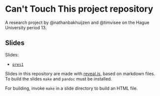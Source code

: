 # Can't Touch This project repository
A research project by @nathanbakhuijzen and @timvisee on the Hague University
period 13.

## Slides
Slides:
- [`pres1`](https://timvisee.gitlab.io/cant-touch-this-project/pres1/cant-touch-this.html)

Slides in this repository are made with [reveal.js][revealjs], based on markdown
files.
To build the slides `make` and `pandoc` must be installed.

For building, invoke `make` in a slide directory to build an HTML file.


[revealjs]: https://revealjs.com/
